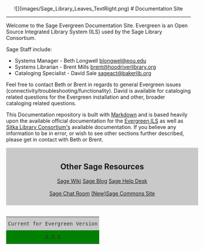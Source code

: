 <center>
![](images/Sage_Library_Leaves_TextRight.png)
# Documentation Site
</center>
<hr size=2>

Welcome to the Sage Evergreen Documentation Site. Evergreen is an Open Source Integrated Library System (ILS) used by the Sage Library Consortium.

Sage Staff include:

- Systems Manager - Beth Longwell <blongwel@eou.edu>
- Systems Librarian - Brent Mills <brent@hoodriverlibrary.org>
- Cataloging Specialist - David Sale <sageact@bakerlib.org>

Feel free to contact Beth or Brent in regards to general Evergreen issues (connectivity/troubleshooting/functionality). David is available for cataloging related questions for the Evergreen installation and other, broader cataloging related questions.

This Documentation repository is built with [Markdown](http://daringfireball.net/projects/markdown/) and is based heavily upon the available official documentation for the [Evergreen ILS](http://docs.evergreen-ils.org/) as well as [Sitka Library Consortium's](http://docs.sitka.bclibraries.ca/Sitka/current/html/) available documentation. If you believe any information to be in error, or wish to see other sections further described, please get in contact with Beth or Brent.

<div align="center">
<div style="background-color: #c9c9c9; padding: 10px; width: 100%;">
<h2>Other Sage Resources</h2>
<p>
  <a class="btn btn-primary btn-md" href="http://sagelibraries.wikispaces.com/">Sage Wiki</a>
  <a class="btn btn-primary btn-md" href="http://sageonevergreen.wordpress.com">Sage Blog</a>
  <a class="btn btn-primary btn-md" href="http://sagesupport.eou.edu">Sage Help Desk</a>
</br>
</br>
  <a class="btn btn-primary btn-md" href="http://irc.lc/foonetic/sagelibraries">Sage Chat Room</a>
  <a class="btn btn-primary btn-md" href="http://sagelib.org/>">(New)Sage Commons Site</a>
</p>
</div>
</br>

<div align="center">
	<style type="text/css">
	.tg  {border-collapse:collapse;border-spacing:0;border-color:#ccc;border:none;}
	.tg td{font-family:"Roboto Slab", sans-serif;font-size:14px;padding:10px 5px;border-style:solid;border-width:0px;overflow:hidden;word-break:normal;border-color:#ccc;color:#333;background-color:#fff;}
	.tg th{font-family:"Roboto Slab", sans-serif;font-size:14px;font-weight:normal;padding:10px 5px;border-style:solid;border-width:0px;overflow:hidden;word-break:normal;border-color:#ccc;color:#333;background-color:#f0f0f0;}
	.tg .tg-klnp{font-weight:bold;font-family:"Roboto Slab", Monaco, monospace !important;;background-color:#008000;text-align:center}
	.tg .tg-cazm{font-family:"Roboto Slab", Monaco, monospace !important;;background-color:#c9c9c9;text-align:center}
	</style>
	<table class="tg">
	  <tr>
	    <th class="tg-cazm">Current for Evergreen Version</th>
	  </tr>
	  <tr>
	    <td class="tg-klnp">2.5.1</td>
	  </tr>
	</table>
</div>
</br>
<!--
<div class="jumbotron">
	<center>
  <h2>Other Sage Resources</h2>
  <p><a class="btn btn-primary btn-md" href="http://sagelibraries.wikispaces.com/">Sage Wiki</a>
	  <a class="btn btn-primary btn-md" href="http://sageonevergreen.wordpress.com">Sage Blog</a>
  		<a class="btn btn-primary btn-md" href="http://sagesupport.eou.edu">Sage Help Desk</a></p>
  </center>
</div>
-->
